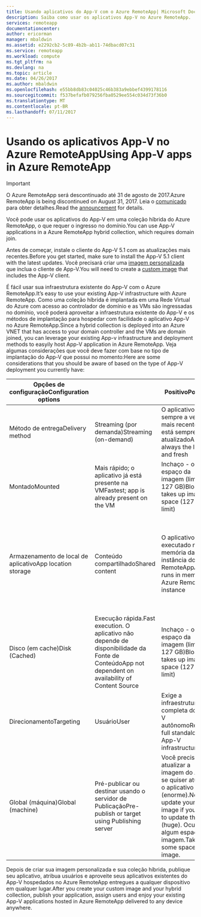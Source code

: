 ```yaml
---
title: Usando aplicativos do App-V com o Azure RemoteApp| Microsoft Docs
description: Saiba como usar os aplicativos App-V no Azure RemoteApp.
services: remoteapp
documentationcenter: 
author: ericorman
manager: mbaldwin
ms.assetid: e2292cb2-5c89-4b2b-ab11-74dbacd07c31
ms.service: remoteapp
ms.workload: compute
ms.tgt_pltfrm: na
ms.devlang: na
ms.topic: article
ms.date: 04/26/2017
ms.author: mbaldwin
ms.openlocfilehash: e55bb8db83c04025c46b383a9ebbef4399178116
ms.sourcegitcommit: f537befafb079256fba0529ee554c034d73f36b0
ms.translationtype: MT
ms.contentlocale: pt-BR
ms.lasthandoff: 07/11/2017
---
```

# <a name="using-app-v-apps-in-azure-remoteapp"></a><span data-ttu-id="5b697-103">Usando os aplicativos App-V no Azure RemoteApp</span><span class="sxs-lookup"><span data-stu-id="5b697-103">Using App-V apps in Azure RemoteApp</span></span>
> [!IMPORTANT]
> <span data-ttu-id="5b697-104">O Azure RemoteApp será descontinuado até 31 de agosto de 2017.</span><span class="sxs-lookup"><span data-stu-id="5b697-104">Azure RemoteApp is being discontinued on August 31, 2017.</span></span> <span data-ttu-id="5b697-105">Leia o [comunicado](https://go.microsoft.com/fwlink/?linkid=821148) para obter detalhes.</span><span class="sxs-lookup"><span data-stu-id="5b697-105">Read the [announcement](https://go.microsoft.com/fwlink/?linkid=821148) for details.</span></span>
> 
> 

<span data-ttu-id="5b697-106">Você pode usar os aplicativos do App-V em uma coleção híbrida do Azure RemoteApp, o que requer o ingresso no domínio.</span><span class="sxs-lookup"><span data-stu-id="5b697-106">You can use App-V applications in a Azure RemoteApp hybrid collection, which requires domain join.</span></span>

<span data-ttu-id="5b697-107">Antes de começar, instale o cliente do App-V 5.1 com as atualizações mais recentes.</span><span class="sxs-lookup"><span data-stu-id="5b697-107">Before you get started, make sure to install the App-V 5.1 client with the latest updates.</span></span> <span data-ttu-id="5b697-108">Você precisará criar uma [imagem personalizada](remoteapp-create-custom-image.md) que inclua o cliente de App-V.</span><span class="sxs-lookup"><span data-stu-id="5b697-108">You will need to create a [custom image](remoteapp-create-custom-image.md) that includes the App-V client.</span></span>  

<span data-ttu-id="5b697-109">É fácil usar sua infraestrutura existente do App-V com o Azure RemoteApp.</span><span class="sxs-lookup"><span data-stu-id="5b697-109">It’s easy to use your existing App-V infrastructure with Azure RemoteApp.</span></span> <span data-ttu-id="5b697-110">Como uma coleção híbrida é implantada em uma Rede Virtual do Azure com acesso ao controlador de domínio e as VMs são ingressadas no domínio, você poderá aproveitar a infraestrutura existente do App-V e os métodos de implantação para hospedar com facilidade o aplicativo App-V no Azure RemoteApp.</span><span class="sxs-lookup"><span data-stu-id="5b697-110">Since a hybrid collection is deployed into an Azure VNET that has access to your domain controller and the VMs are domain joined, you can leverage your existing App-v infrastructure and deployment methods to easyily host App-V application in Azure RemoteApp.</span></span> <span data-ttu-id="5b697-111">Veja algumas considerações que você deve fazer com base no tipo de implantação do App-V que possui no momento:</span><span class="sxs-lookup"><span data-stu-id="5b697-111">Here are some considerations that you should be aware of based on the type of App-V deployment you currently have:</span></span>

| <span data-ttu-id="5b697-112">Opções de configuração</span><span class="sxs-lookup"><span data-stu-id="5b697-112">Configuration options</span></span> |  | <span data-ttu-id="5b697-113">Positivo</span><span class="sxs-lookup"><span data-stu-id="5b697-113">Positive</span></span> | <span data-ttu-id="5b697-114">Negativo</span><span class="sxs-lookup"><span data-stu-id="5b697-114">Negative</span></span> |
| --- | --- | --- | --- |
| <span data-ttu-id="5b697-115">Método de entrega</span><span class="sxs-lookup"><span data-stu-id="5b697-115">Delivery method</span></span> |<span data-ttu-id="5b697-116">Streaming (por demanda)</span><span class="sxs-lookup"><span data-stu-id="5b697-116">Streaming (on-demand)</span></span> |<span data-ttu-id="5b697-117">O aplicativo é sempre a versão mais recente e está sempre atualizado</span><span class="sxs-lookup"><span data-stu-id="5b697-117">App is always the latest and fresh</span></span> |<span data-ttu-id="5b697-118">Latência da primeira vez</span><span class="sxs-lookup"><span data-stu-id="5b697-118">First time latency</span></span> |
| <span data-ttu-id="5b697-119">Montado</span><span class="sxs-lookup"><span data-stu-id="5b697-119">Mounted</span></span> |<span data-ttu-id="5b697-120">Mais rápido; o aplicativo já está presente na VM</span><span class="sxs-lookup"><span data-stu-id="5b697-120">Fastest; app is already present on the VM</span></span> |<span data-ttu-id="5b697-121">Inchaço - ocupa o espaço da imagem (limite de 127 GB)</span><span class="sxs-lookup"><span data-stu-id="5b697-121">Bloat - takes up image space (127 GB limit)</span></span> | |
| <span data-ttu-id="5b697-122">Armazenamento de local de aplicativo</span><span class="sxs-lookup"><span data-stu-id="5b697-122">App location storage</span></span> |<span data-ttu-id="5b697-123">Conteúdo compartilhado</span><span class="sxs-lookup"><span data-stu-id="5b697-123">Shared content</span></span> |<span data-ttu-id="5b697-124">O aplicativo é executado na memória da instância do Azure RemoteApp</span><span class="sxs-lookup"><span data-stu-id="5b697-124">App runs in memory of Azure RemoteApp instance</span></span> |<span data-ttu-id="5b697-125">Consome memória e a conexão com o servidor de streaming (arquivo) em que o aplicativo reside</span><span class="sxs-lookup"><span data-stu-id="5b697-125">Eats memory and good connection to streaming (file) server where the app resides</span></span> |
| <span data-ttu-id="5b697-126">Disco (em cache)</span><span class="sxs-lookup"><span data-stu-id="5b697-126">Disk (Cached)</span></span> |<span data-ttu-id="5b697-127">Execução rápida.</span><span class="sxs-lookup"><span data-stu-id="5b697-127">Fast execution.</span></span> <span data-ttu-id="5b697-128">O aplicativo não depende de disponibilidade da Fonte de Conteúdo</span><span class="sxs-lookup"><span data-stu-id="5b697-128">App not dependent on availability of Content Source</span></span> |<span data-ttu-id="5b697-129">Inchaço - ocupa o espaço da imagem (limite de 127 GB)</span><span class="sxs-lookup"><span data-stu-id="5b697-129">Bloat - takes up image space (127 GB limit)</span></span> | |
| <span data-ttu-id="5b697-130">Direcionamento</span><span class="sxs-lookup"><span data-stu-id="5b697-130">Targeting</span></span> |<span data-ttu-id="5b697-131">Usuário</span><span class="sxs-lookup"><span data-stu-id="5b697-131">User</span></span> |<span data-ttu-id="5b697-132">Exige a infraestrutura completa do App-V autônomo</span><span class="sxs-lookup"><span data-stu-id="5b697-132">Requires full standalone App-V infrastructure</span></span> | |
| <span data-ttu-id="5b697-133">Global (máquina)</span><span class="sxs-lookup"><span data-stu-id="5b697-133">Global (machine)</span></span> |<span data-ttu-id="5b697-134">Pré-publicar ou destinar usando o servidor de Publicação</span><span class="sxs-lookup"><span data-stu-id="5b697-134">Pre-publish or target using Publishing server</span></span> |<span data-ttu-id="5b697-135">Você precisará atualizar a imagem do Azure se quiser atualizar o aplicativo (enorme).</span><span class="sxs-lookup"><span data-stu-id="5b697-135">Need to update your Azure image if you want to update the app (huge).</span></span> <span data-ttu-id="5b697-136">Ocupa algum espaço na imagem.</span><span class="sxs-lookup"><span data-stu-id="5b697-136">Takes up some space on image.</span></span> | |

 <span data-ttu-id="5b697-137">Depois de criar sua imagem personalizada e sua coleção híbrida, publique seu aplicativo, atribua usuários e aproveite seus aplicativos existentes do App-V hospedados no Azure RemoteApp entregues a qualquer dispositivo em qualquer lugar.</span><span class="sxs-lookup"><span data-stu-id="5b697-137">After you create your custom image and your hybrid collection, publish your application, assign users and enjoy your existing App-V applications hosted in Azure RemoteApp delivered to any device anywhere.</span></span>

